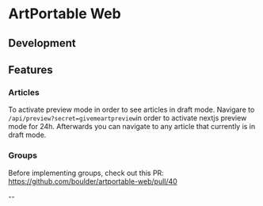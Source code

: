 # ArtPortable Web

## Development

## Features

### Articles

To activate preview mode in order to see articles in draft mode.
Navigare to `/api/preview?secret=givemeartpreview`in order to activate nextjs preview mode for 24h.
Afterwards you can navigate to any article that currently is in draft mode.

### Groups

Before implementing groups, check out this PR:
https://github.com/boulder/artportable-web/pull/40

--

